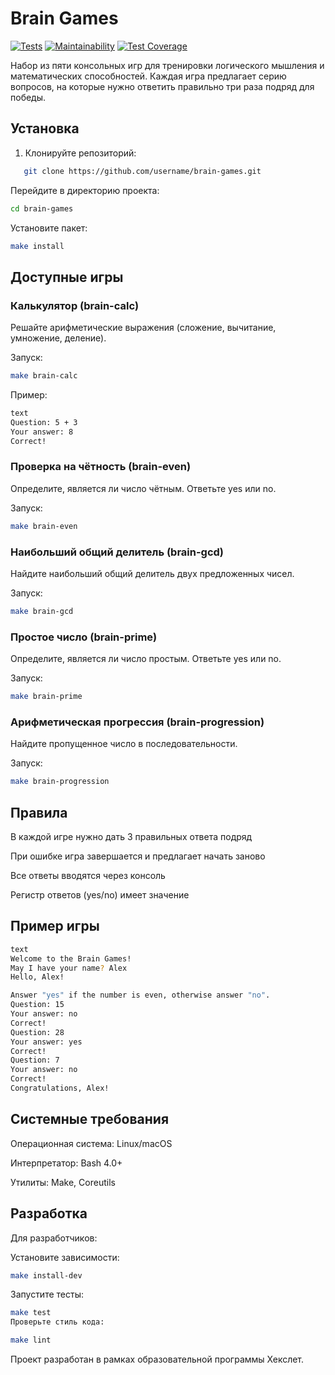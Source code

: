 # Brain Games

[![Tests](https://github.com/username/brain-games/actions/workflows/tests.yml/badge.svg)](https://github.com/username/brain-games/actions)
[![Maintainability](https://api.codeclimate.com/v1/badges/maintainability)](https://codeclimate.com/github/username/brain-games)
[![Test Coverage](https://api.codeclimate.com/v1/badges/test_coverage)](https://codeclimate.com/github/username/brain-games)

Набор из пяти консольных игр для тренировки логического мышления и математических способностей. Каждая игра предлагает серию вопросов, на которые нужно ответить правильно три раза подряд для победы.

##  Установка

1. Клонируйте репозиторий:
```bash
   git clone https://github.com/username/brain-games.git
```
Перейдите в директорию проекта:

```bash
cd brain-games
```
Установите пакет:

```bash
make install
```
## Доступные игры
### Калькулятор (brain-calc)
Решайте арифметические выражения (сложение, вычитание, умножение, деление).

Запуск:

```bash
make brain-calc
```
Пример:
```bash
text
Question: 5 + 3
Your answer: 8
Correct!
```
### Проверка на чётность (brain-even)
Определите, является ли число чётным. Ответьте yes или no.

Запуск:

```bash
make brain-even
```
### Наибольший общий делитель (brain-gcd)
Найдите наибольший общий делитель двух предложенных чисел.

Запуск:

```bash
make brain-gcd
```
### Простое число (brain-prime)
Определите, является ли число простым. Ответьте yes или no.

Запуск:

```bash
make brain-prime
```
### Арифметическая прогрессия (brain-progression)
Найдите пропущенное число в последовательности.

Запуск:

```bash
make brain-progression
```
## Правила
В каждой игре нужно дать 3 правильных ответа подряд

При ошибке игра завершается и предлагает начать заново

Все ответы вводятся через консоль

Регистр ответов (yes/no) имеет значение

## Пример игры
```bash
text
Welcome to the Brain Games!
May I have your name? Alex
Hello, Alex!

Answer "yes" if the number is even, otherwise answer "no".
Question: 15
Your answer: no
Correct!
Question: 28
Your answer: yes
Correct!
Question: 7
Your answer: no
Correct!
Congratulations, Alex!
```
## Системные требования
Операционная система: Linux/macOS

Интерпретатор: Bash 4.0+

Утилиты: Make, Coreutils

## Разработка
Для разработчиков:

Установите зависимости:

```bash
make install-dev
```
Запустите тесты:
```bash
make test
Проверьте стиль кода:
```
```bash
make lint
```

Проект разработан в рамках образовательной программы Хекслет.
